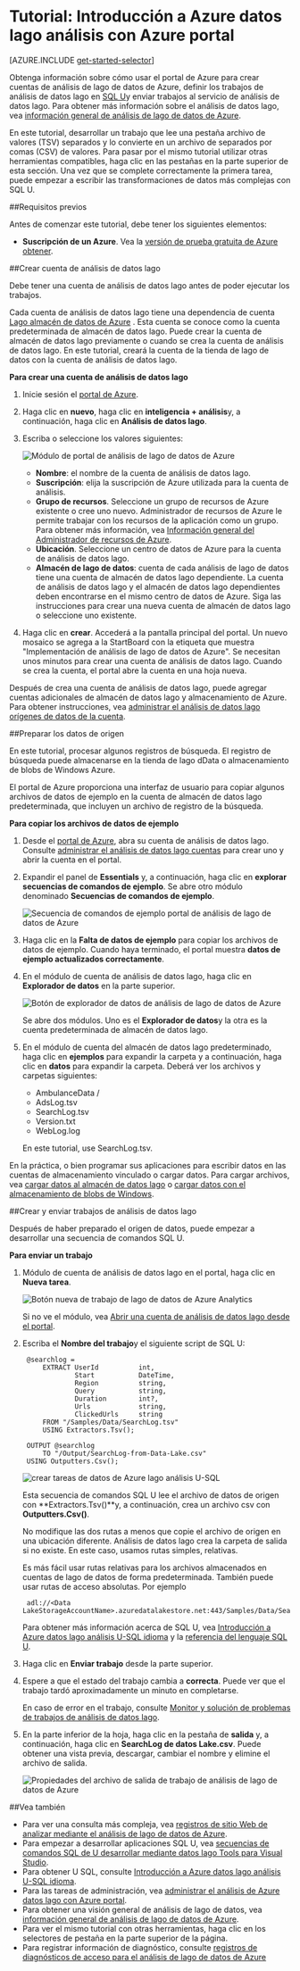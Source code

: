 <properties 
   pageTitle="Introducción a Azure datos lago análisis con Azure portal | Azure" 
   description="Aprenda a usar el portal de Azure para crear una cuenta de análisis de datos lago, cree una tarea de análisis de datos lago mediante SQL U y enviar el trabajo. " 
   services="data-lake-analytics" 
   documentationCenter="" 
   authors="edmacauley" 
   manager="jhubbard" 
   editor="cgronlun"/>
 
<tags
   ms.service="data-lake-analytics"
   ms.devlang="na"
   ms.topic="hero-article"
   ms.tgt_pltfrm="na"
   ms.workload="big-data" 
   ms.date="10/06/2016"
   ms.author="edmaca"/>

# <a name="tutorial-get-started-with-azure-data-lake-analytics-using-azure-portal"></a>Tutorial: Introducción a Azure datos lago análisis con Azure portal

[AZURE.INCLUDE [get-started-selector](../../includes/data-lake-analytics-selector-get-started.md)]

Obtenga información sobre cómo usar el portal de Azure para crear cuentas de análisis de lago de datos de Azure, definir los trabajos de análisis de datos lago en [SQL U](data-lake-analytics-u-sql-get-started.md)y enviar trabajos al servicio de análisis de datos lago. Para obtener más información sobre el análisis de datos lago, vea [información general de análisis de lago de datos de Azure](data-lake-analytics-overview.md).

En este tutorial, desarrollar un trabajo que lee una pestaña archivo de valores (TSV) separados y lo convierte en un archivo de separados por comas (CSV) de valores. Para pasar por el mismo tutorial utilizar otras herramientas compatibles, haga clic en las pestañas en la parte superior de esta sección. Una vez que se complete correctamente la primera tarea, puede empezar a escribir las transformaciones de datos más complejas con SQL U.

##<a name="prerequisites"></a>Requisitos previos

Antes de comenzar este tutorial, debe tener los siguientes elementos:

- **Suscripción de un Azure**. Vea la [versión de prueba gratuita de Azure obtener](https://azure.microsoft.com/pricing/free-trial/).

##<a name="create-data-lake-analytics-account"></a>Crear cuenta de análisis de datos lago

Debe tener una cuenta de análisis de datos lago antes de poder ejecutar los trabajos.

Cada cuenta de análisis de datos lago tiene una dependencia de cuenta [Lago almacén de datos de Azure]() .  Esta cuenta se conoce como la cuenta predeterminada de almacén de datos lago.  Puede crear la cuenta de almacén de datos lago previamente o cuando se crea la cuenta de análisis de datos lago. En este tutorial, creará la cuenta de la tienda de lago de datos con la cuenta de análisis de datos lago.

**Para crear una cuenta de análisis de datos lago**

1. Inicie sesión el [portal de Azure](https://portal.azure.com).
2. Haga clic en **nuevo**, haga clic en **inteligencia + análisis**y, a continuación, haga clic en **Análisis de datos lago**.
3. Escriba o seleccione los valores siguientes:

    ![Módulo de portal de análisis de lago de datos de Azure](./media/data-lake-analytics-get-started-portal/data-lake-analytics-portal-create-adla.png)

    - **Nombre**: el nombre de la cuenta de análisis de datos lago.
    - **Suscripción**: elija la suscripción de Azure utilizada para la cuenta de análisis.
    - **Grupo de recursos**. Seleccione un grupo de recursos de Azure existente o cree uno nuevo. Administrador de recursos de Azure le permite trabajar con los recursos de la aplicación como un grupo. Para obtener más información, vea [Información general del Administrador de recursos de Azure](resource-group-overview.md). 
    - **Ubicación**. Seleccione un centro de datos de Azure para la cuenta de análisis de datos lago. 
    - **Almacén de lago de datos**: cuenta de cada análisis de lago de datos tiene una cuenta de almacén de datos lago dependiente. La cuenta de análisis de datos lago y el almacén de datos lago dependientes deben encontrarse en el mismo centro de datos de Azure. Siga las instrucciones para crear una nueva cuenta de almacén de datos lago o seleccione uno existente.

8. Haga clic en **crear**. Accederá a la pantalla principal del portal. Un nuevo mosaico se agrega a la StartBoard con la etiqueta que muestra "Implementación de análisis de lago de datos de Azure". Se necesitan unos minutos para crear una cuenta de análisis de datos lago. Cuando se crea la cuenta, el portal abre la cuenta en una hoja nueva.

Después de crea una cuenta de análisis de datos lago, puede agregar cuentas adicionales de almacén de datos lago y almacenamiento de Azure. Para obtener instrucciones, vea [administrar el análisis de datos lago orígenes de datos de la cuenta](data-lake-analytics-manage-use-portal.md#manage-account-data-sources).

##<a name="prepare-source-data"></a>Preparar los datos de origen

En este tutorial, procesar algunos registros de búsqueda.  El registro de búsqueda puede almacenarse en la tienda de lago dData o almacenamiento de blobs de Windows Azure. 

El portal de Azure proporciona una interfaz de usuario para copiar algunos archivos de datos de ejemplo en la cuenta de almacén de datos lago predeterminada, que incluyen un archivo de registro de la búsqueda.

**Para copiar los archivos de datos de ejemplo**

1. Desde el [portal de Azure](https://portal.azure.com), abra su cuenta de análisis de datos lago.  Consulte [administrar el análisis de datos lago cuentas](data-lake-analytics-get-started-portal.md#manage-accounts) para crear uno y abrir la cuenta en el portal.
3. Expandir el panel de **Essentials** y, a continuación, haga clic en **explorar secuencias de comandos de ejemplo**. Se abre otro módulo denominado **Secuencias de comandos de ejemplo**.

    ![Secuencia de comandos de ejemplo portal de análisis de lago de datos de Azure](./media/data-lake-analytics-get-started-portal/data-lake-analytics-portal-sample-scripts.png)

4. Haga clic en la **Falta de datos de ejemplo** para copiar los archivos de datos de ejemplo. Cuando haya terminado, el portal muestra **datos de ejemplo actualizados correctamente**.
7. En el módulo de cuenta de análisis de datos lago, haga clic en **Explorador de datos** en la parte superior. 

    ![Botón de explorador de datos de análisis de lago de datos de Azure](./media/data-lake-analytics-get-started-portal/data-lake-analytics-data-explorer-button.png)

    Se abre dos módulos. Uno es el **Explorador de datos**y la otra es la cuenta predeterminada de almacén de datos lago.
8. En el módulo de cuenta del almacén de datos lago predeterminado, haga clic en **ejemplos** para expandir la carpeta y a continuación, haga clic en **datos** para expandir la carpeta. Deberá ver los archivos y carpetas siguientes:

    - AmbulanceData /
    - AdsLog.tsv
    - SearchLog.tsv
    - Version.txt
    - WebLog.log
    
    En este tutorial, use SearchLog.tsv.

En la práctica, o bien programar sus aplicaciones para escribir datos en las cuentas de almacenamiento vinculado o cargar datos. Para cargar archivos, vea [cargar datos al almacén de datos lago](data-lake-analytics-manage-use-portal.md#upload-data-to-adls) o [cargar datos con el almacenamiento de blobs de Windows](data-lake-analytics-manage-use-portal.md#upload-data-to-wasb).

##<a name="create-and-submit-data-lake-analytics-jobs"></a>Crear y enviar trabajos de análisis de datos lago

Después de haber preparado el origen de datos, puede empezar a desarrollar una secuencia de comandos SQL U.  

**Para enviar un trabajo**

1. Módulo de cuenta de análisis de datos lago en el portal, haga clic en **Nueva tarea**. 

    ![Botón nueva de trabajo de lago de datos de Azure Analytics](./media/data-lake-analytics-get-started-portal/data-lake-analytics-new-job-button.png)

    Si no ve el módulo, vea [Abrir una cuenta de análisis de datos lago desde el portal](data-lake-analytics-manage-use-portal.md#access-adla-account).
2. Escriba el **Nombre del trabajo**y el siguiente script de SQL U:

        @searchlog =
            EXTRACT UserId          int,
                    Start           DateTime,
                    Region          string,
                    Query           string,
                    Duration        int?,
                    Urls            string,
                    ClickedUrls     string
            FROM "/Samples/Data/SearchLog.tsv"
            USING Extractors.Tsv();
        
        OUTPUT @searchlog   
            TO "/Output/SearchLog-from-Data-Lake.csv"
        USING Outputters.Csv();

    ![crear tareas de datos de Azure lago análisis U-SQL](./media/data-lake-analytics-get-started-portal/data-lake-analytics-new-job.png)

    Esta secuencia de comandos SQL U lee el archivo de datos de origen con **Extractors.Tsv()**y, a continuación, crea un archivo csv con **Outputters.Csv()**. 
    
    No modifique las dos rutas a menos que copie el archivo de origen en una ubicación diferente.  Análisis de datos lago crea la carpeta de salida si no existe.  En este caso, usamos rutas simples, relativas.  
    
    Es más fácil usar rutas relativas para los archivos almacenados en cuentas de lago de datos de forma predeterminada. También puede usar rutas de acceso absolutas.  Por ejemplo 
    
        adl://<Data LakeStorageAccountName>.azuredatalakestore.net:443/Samples/Data/SearchLog.tsv
      

    Para obtener más información acerca de SQL U, vea [Introducción a Azure datos lago análisis U-SQL idioma](data-lake-analytics-u-sql-get-started.md) y la [referencia del lenguaje SQL U](http://go.microsoft.com/fwlink/?LinkId=691348).
     
3. Haga clic en **Enviar trabajo** desde la parte superior.   
4. Espere a que el estado del trabajo cambia a **correcta**. Puede ver que el trabajo tardó aproximadamente un minuto en completarse.
    
    En caso de error en el trabajo, consulte [Monitor y solución de problemas de trabajos de análisis de datos lago](data-lake-analytics-monitor-and-troubleshoot-jobs-tutorial.md).

5. En la parte inferior de la hoja, haga clic en la pestaña de **salida** y, a continuación, haga clic en **SearchLog de datos Lake.csv**. Puede obtener una vista previa, descargar, cambiar el nombre y elimine el archivo de salida.

    ![Propiedades del archivo de salida de trabajo de análisis de lago de datos de Azure](./media/data-lake-analytics-get-started-portal/data-lake-analytics-output-file-properties.png)


##<a name="see-also"></a>Vea también

- Para ver una consulta más compleja, vea [registros de sitio Web de analizar mediante el análisis de lago de datos de Azure](data-lake-analytics-analyze-weblogs.md).
- Para empezar a desarrollar aplicaciones SQL U, vea [secuencias de comandos SQL de U desarrollar mediante datos lago Tools para Visual Studio](data-lake-analytics-data-lake-tools-get-started.md).
- Para obtener U SQL, consulte [Introducción a Azure datos lago análisis U-SQL idioma](data-lake-analytics-u-sql-get-started.md).
- Para las tareas de administración, vea [administrar el análisis de Azure datos lago con Azure portal](data-lake-analytics-manage-use-portal.md).
- Para obtener una visión general de análisis de lago de datos, vea [información general de análisis de lago de datos de Azure](data-lake-analytics-overview.md).
- Para ver el mismo tutorial con otras herramientas, haga clic en los selectores de pestaña en la parte superior de la página.
- Para registrar información de diagnóstico, consulte [registros de diagnósticos de acceso para el análisis de lago de datos de Azure](data-lake-analytics-diagnostic-logs.md)
